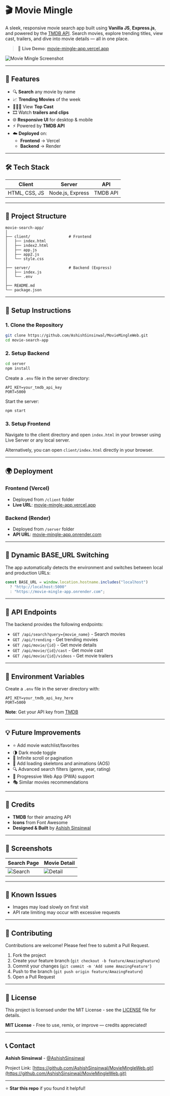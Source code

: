 # 🎬 Movie Mingle

A sleek, responsive movie search app built using **Vanilla JS**, **Express.js**, and powered by the [TMDB API](https://www.themoviedb.org/documentation/api). Search movies, explore trending titles, view cast, trailers, and dive into movie details — all in one place.

> 🔴 **Live Demo**: [movie-mingle-app.vercel.app](https://movie-mingle-app.vercel.app)

![Movie Mingle Screenshot](./assets/home.png)

---

## 🚀 Features

- 🔍 **Search** any movie by name
- 📈 **Trending Movies** of the week
- 🧑‍🤝‍🧑 View **Top Cast**
- 🎞️ Watch **trailers and clips**
- 🌐 **Responsive UI** for desktop & mobile
- ⚡ Powered by **TMDB API**
- ☁️ **Deployed** on:
  - **Frontend** → Vercel
  - **Backend** → Render

---

## 🛠️ Tech Stack

| Client         | Server           | API       |
|----------------|------------------|-----------|
| HTML, CSS, JS  | Node.js, Express | TMDB API  |

---

## 📂 Project Structure

```
movie-search-app/
│
├── client/                 # Frontend
│   ├── index.html
│   ├── index2.html
│   ├── app.js
│   ├── app2.js
│   └── style.css
│
├── server/                 # Backend (Express)
│   ├── index.js
│   └── .env
│
├── README.md
└── package.json
```

---

## 🔧 Setup Instructions

### 1. Clone the Repository

```bash
git clone https://github.com/AshishSinsinwal/MovieMingleWeb.git
cd movie-search-app
```

### 2. Setup Backend

```bash
cd server
npm install
```

Create a `.env` file in the server directory:

```env
API_KEY=your_tmdb_api_key
PORT=5000
```

Start the server:

```bash
npm start
```

### 3. Setup Frontend

Navigate to the client directory and open `index.html` in your browser using Live Server or any local server.

Alternatively, you can open `client/index.html` directly in your browser.

---

## 🌍 Deployment

### Frontend (Vercel)
- Deployed from `/client` folder 
- **Live URL**: [movie-mingle-app.vercel.app](https://movie-mingle-app.vercel.app)

### Backend (Render)
- Deployed from `/server` folder
- **API URL**: [movie-mingle-app.onrender.com](https://movie-mingle-app.onrender.com)

---

## 🔁 Dynamic BASE_URL Switching

The app automatically detects the environment and switches between local and production URLs:

```javascript
const BASE_URL = window.location.hostname.includes("localhost")
  ? "http://localhost:5000"
  : "https://movie-mingle-app.onrender.com";
```

---

## 🎯 API Endpoints

The backend provides the following endpoints:

- `GET /api/search?query={movie_name}` - Search movies
- `GET /api/trending` - Get trending movies
- `GET /api/movie/{id}` - Get movie details
- `GET /api/movie/{id}/cast` - Get movie cast
- `GET /api/movie/{id}/videos` - Get movie trailers

---

## 🔑 Environment Variables

Create a `.env` file in the server directory with:

```env
API_KEY=your_tmdb_api_key_here
PORT=5000
```

**Note**: Get your API key from [TMDB](https://www.themoviedb.org/settings/api)

---

## 💡 Future Improvements

- ⭐ Add movie watchlist/favorites
- 🌗 Dark mode toggle
- 🔁 Infinite scroll or pagination
- 🎨 Add loading skeletons and animations (AOS)
- 🔍 Advanced search filters (genre, year, rating)
- 📱 Progressive Web App (PWA) support
- 🎭 Similar movies recommendations

---

## 🙌 Credits

- **TMDB** for their amazing API
- **Icons** from Font Awesome
- **Designed & Built** by [Ashish Sinsinwal](https://github.com/AshishSinsinwal)

---

## 📸 Screenshots

| Search Page | Movie Detail |
|-------------|--------------|
| ![Search](./assets/specMovie.png) | ![Detail](./assets/movieDet.png) |

---

## 🐛 Known Issues

- Images may load slowly on first visit
- API rate limiting may occur with excessive requests

---

## 🤝 Contributing

Contributions are welcome! Please feel free to submit a Pull Request.

1. Fork the project
2. Create your feature branch (`git checkout -b feature/AmazingFeature`)
3. Commit your changes (`git commit -m 'Add some AmazingFeature'`)
4. Push to the branch (`git push origin feature/AmazingFeature`)
5. Open a Pull Request

---

## 📄 License

This project is licensed under the MIT License - see the [LICENSE](LICENSE) file for details.

**MIT License** - Free to use, remix, or improve — credits appreciated!

---

## 📞 Contact

**Ashish Sinsinwal** - [@AshishSinsinwal](https://github.com/AshishSinsinwal)

Project Link: [https://github.com/AshishSinsinwal/MovieMingleWeb.git](https://github.com/AshishSinsinwal/MovieMingleWeb.git)

---

⭐ **Star this repo** if you found it helpful!